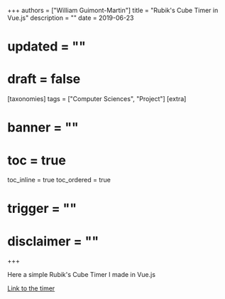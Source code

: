 +++
authors = ["William Guimont-Martin"]
title = "Rubik's Cube Timer in Vue.js"
description = ""
date = 2019-06-23
# updated = ""
# draft = false
[taxonomies]
tags = ["Computer Sciences", "Project"]
[extra]
# banner = ""
# toc = true
toc_inline = true
toc_ordered = true
# trigger = ""
# disclaimer = ""
+++

Here a simple Rubik's Cube Timer I made in Vue.js

[Link to the timer](https://willguimont.github.io/cube_timer/)